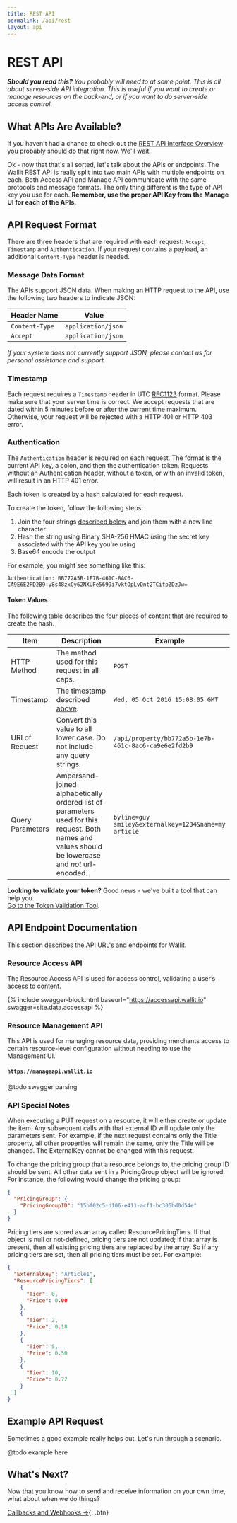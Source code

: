 ```yaml
---
title: REST API
permalink: /api/rest
layout: api
---
```

# REST API

***Should you read this?** You probably will need to at some point.  This is all about server-side API integration.  This 
is useful if you want to create or manage resources on the back-end, or if you want to do server-side access control.*

## What APIs Are Available?

If you haven't had a chance to check out the [REST API Interface Overview]({{site.baseurl}}/overview-of-user-interfaces#rest-api)
you probably should do that right now.  We'll wait.

Ok - now that that's all sorted, let's talk about the APIs or endpoints.  The Wallit REST API is really split into two
main APIs with multiple endpoints on each.  Both Access API and Manage API communicate with the same protocols and message
formats.  The only thing different is the type of API key you use for each.  **Remember, use the proper API Key from the Manage UI
for each of the APIs.**

## API Request Format

There are three headers that are required with each request: `Accept`, `Timestamp` and `Authentication`.  If your request
contains a payload, an additional `Content-Type` header is needed.

### Message Data Format

The APIs support JSON data.  When making an HTTP request to the API, use the following two headers to indicate JSON:

| Header Name | Value |
| ----------- | ----- |
| `Content-Type` | `application/json` |
| `Accept` | `application/json` |

*If your system does not currently support JSON, please contact us for personal assistance and support.*

### Timestamp

Each request requires a `Timestamp` header in UTC [RFC1123](https://tools.ietf.org/html/rfc1123) format. Please make sure that your
server time is correct.  We accept requests that are dated within 5 minutes before or after the current time maximum.  Otherwise,
your request will be rejected with a HTTP 401 or HTTP 403 error.

### Authentication

The `Authentication` header is required on each request.  The format is the current API key, a colon, and then the authentication token.
Requests without an Authentication header, without a token, or with an invalid token, will result in an HTTP 401 error.

Each token is created by a hash calculated for each request.  

To create the token, follow the following steps:

1) Join the four strings [described below](#token-values) and join them with a new line character  
2) Hash the string using Binary SHA-256 HMAC using the secret key associated with the API key you're using  
3) Base64 encode the output

For example, you might see something like this:

`Authentication: BB772A5B-1E7B-461C-8AC6-CA9E6E2FD2B9:y8s48zxCy62NXUFe5699i7vktOpLvDnt2TCifpZDzJw=`

#### Token Values

The following table describes the four pieces of content that are required to create the hash.

| Item | Description | Example |
| ---- | ----------- | ------- |
| HTTP Method | The method used for this request in all caps. | `POST` |
| Timestamp | The timestamp described [above](#timestamp). | `Wed, 05 Oct 2016 15:08:05 GMT` |
| URI of Request | Convert this value to all lower case.  Do not include any query strings. | `/api/property/bb772a5b-1e7b-461c-8ac6-ca9e6e2fd2b9` |
| Query Parameters | Ampersand-joined alphabetically ordered list of parameters used for this request. Both names and values should be lowercase and *not* url-encoded. | `byline=guy smiley&externalkey=1234&name=my article` |

**Looking to validate your token?** Good news - we've built a tool that can help you.  
[Go to the Token Validation Tool]({{site.baseurl}}/token).

## API Endpoint Documentation

This section describes the API URL's and endpoints for Wallit.

### Resource Access API

The Resource Access API is used for access control, validating a user’s access to content.

{% include swagger-block.html baseurl="https://accessapi.wallit.io" swagger=site.data.accessapi %}

### Resource Management API

This API is used for managing resource data, providing merchants access to certain resource-level configuration without needing to use the Management UI.

#### `https://manageapi.wallit.io`

@todo swagger parsing

### API Special Notes

When executing a PUT request on a resource, it will either create or update the item. Any subsequent calls with that 
external ID will update only the parameters sent. For example, if the next request contains only the Title property, 
all other properties will remain the same, only the Title will be changed. The ExternalKey cannot be changed with this request.

To change the pricing group that a resource belongs to, the pricing group ID should be sent. 
All other data sent in a PricingGroup object will be ignored. For instance, the following would change the pricing group:

```json
{
  "PricingGroup": {
    "PricingGroupID": "15bf02c5-d106-e411-acf1-bc305bd0d54e"
  }
}
```

Pricing tiers are stored as an array called ResourcePricingTiers. If that object is null or not-defined, pricing tiers are not updated; 
if that array is present, then all existing pricing tiers are replaced by the array. So if any pricing tiers are set, then all pricing tiers must be set.
For example:

```json
{
  "ExternalKey": "Article1",
  "ResourcePricingTiers": [
    {
      "Tier": 0,
      "Price": 0.00
    },
    {
      "Tier": 2,
      "Price": 0.18
    },
    {
      "Tier": 5,
      "Price": 0.50
    },
    {
      "Tier": 10,
      "Price": 0.72
    }
  ]
}
```

## Example API Request

Sometimes a good example really helps out.  Let's run through a scenario.

@todo example here

## What's Next?

Now that you know how to send and receive information on your own time, what about when we do things?  

[Callbacks and Webhooks →]({{site.baseurl}}/api/webhooks){: .btn}
